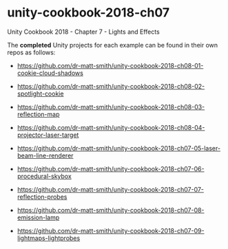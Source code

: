 # unity-cookbook-2018-ch07
Unity Cookbook 2018 - Chapter 7 - Lights and Effects

The **completed** Unity projects for each example can be found in their own repos as follows:

- https://github.com/dr-matt-smith/unity-cookbook-2018-ch08-01-cookie-cloud-shadows

- https://github.com/dr-matt-smith/unity-cookbook-2018-ch08-02-spotlight-cookie

- https://github.com/dr-matt-smith/unity-cookbook-2018-ch08-03-reflection-map

- https://github.com/dr-matt-smith/unity-cookbook-2018-ch08-04-projector-laser-target

- https://github.com/dr-matt-smith/unity-cookbook-2018-ch07-05-laser-beam-line-renderer

- https://github.com/dr-matt-smith/unity-cookbook-2018-ch07-06-procedural-skybox

- https://github.com/dr-matt-smith/unity-cookbook-2018-ch07-07-reflection-probes

- https://github.com/dr-matt-smith/unity-cookbook-2018-ch07-08-emission-lamp

- https://github.com/dr-matt-smith/unity-cookbook-2018-ch07-09-lightmaps-lightprobes
